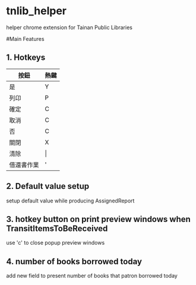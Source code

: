 # tnlib_helper
helper chrome extension for Tainan Public Libraries

#Main Features

## 1. Hotkeys

| 按鈕 	|  熱鍵 	|
|---	|---	|
|  是 	|   Y	|
|  列卬	|   P	|
|  確定 	|   C	|
|   取消	|   C	|
|   否	|   C	|
|關閉| X|
|清除|\\|
|借還書作業|'|

## 2. Default value setup

setup default value while producing AssignedReport

## 3. hotkey button on print preview windows when TransitItemsToBeReceived

use 'c' to close popup preview windows

## 4. number of books borrowed today

add new field to present number of books that patron borrowed today
